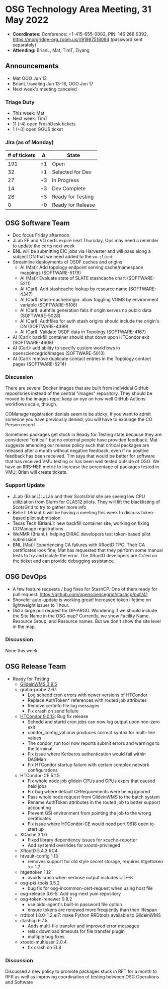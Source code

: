 # OSG Technology Area Meeting, 31 May 2022

-   **Coordinates:** Conference: +1-415-655-0002, PIN: 146 266 9392,
    <https://morgridge-org.zoom.us/j/91987518094> (password sent separately)
-   **Attending:** BrianL, Mat, TimT, Ziyang

## Announcements

- Mat OOO Jun 13
- BrianL traveling Jun 13-16, OOO Jun 17
- Next week's meeting canceled

### Triage Duty

-   This week: Mat
-   Next week: TimT
-   11 (-4) open FreshDesk tickets
-   1 (+0) open GGUS ticket

### Jira (as of Monday)

| # of tickets | &Delta; | State             |
|--------------|---------|-------------------|
| 191          | +1      | Open              |
| 32           | +1      | Selected for Dev  |
| 27           | +3      | In Progress       |
| 14           | -3      | Dev Complete      |
| 28           | +3      | Ready for Testing |
| 0            | +0      | Ready for Release |

## OSG Software Team

-   Doc focus Friday afternoon
-   JLab FE and VO certs expire next Thursday, Ops may need a reminder to update the certs next week
-   BNL will be submitting EIC jobs via Harvester and will pass along a subject DN that we need added to the `vo-client`
-   Streamline deployments of OSDF caches and origins
    -   AI (Mat): Add topology endpoint serving cache/namespace mappings (SOFTWARE-5179)
    -   AI (Mat): Evaluate state of SLATE stashcache chart (SOFTWARE-5211)
    -   AI (Carl): Add stashcache lookup by resource name (SOFTWARE-4347)
    -   AI (Carl): stash-cache/origin: allow toggling VOMS by environment variable (SOFTWARE-5106)
    -   AI (Carl): authfile generation fails if origin serves no public data (SOFTWARE-5028)
    -   AI (Carl): Authfiles for auth stash origins should include the origin's DN (SOFTWARE-4399)
    -   AI (Carl): Validate OSDF data in Topology (SOFTWARE-4167)
-   AI (Carl): backfill container should shut down upon HTCondor exit (SOFTWARE-4608)
-   AI (Carl): add ability to specify custom workflows in opensciencegrid/images (SOFTWARE-5013)
-   AI (Carl): remove duplicate contact entries in the Topology contact pages (SOFTWARE-5214)

### Discussion

There are several Docker images that are built from individual GitHub repositories instead of the central "images" repository.
They should be moved to the images repo; keep an eye on how well GitHub Actions workflows scale, though.

COManage registration denials seem to be sticky;
if you want to admit someone you have previously denied, you will have to expunge the CO Person record

Sometimes packages get stuck in Ready for Testing state because they are considered "critical" but no external people have provided feedback.
Mat suggests amending our release policy such that critical packages are released after a month without negative feedback, even if no positive feedback has been received.
Tim says that would be better for software that has received VMU testing or has been well tested outside of OSG.
We have an IRIS-HEP metric to increase the percentage of packages tested in VMU; Brian will create tickets.

### Support Update

-   JLab (BrianL): JLab and their ScotsGrid site are seeing low CPU utiliziation from Slurm for CLAS12 pilots.
    They will lift the blacklisting of ScotsGrid to try to gather more info
-   Belle II (BrianL): will be having a meeting this week to discuss token-based pilot submission
-   Texas Tech (BrianL): new backfill container site, working on fixing COManage registrations
-   WeNMR (BrianL): helping DIRAC developers test token-based pilot submission
-   BNL (Mat): Experiencing CA failures with XRootD TPC.  Their CA certificates look fine;
    Mat has requested that they perform some manual tests to try and isolate the error.
    The XRootD developers are Cc'ed on the ticket and can provide debugging assistance.


## OSG DevOps

- A few feature requests / bug fixes for StashCP.  One of them ready for pull request: https://github.com/opensciencegrid/stashcp/pull/41
- Shoveler auto-update is working great!  Increased token lifetime on lightweight issuer to 1 hour.
- Did a large pull request for GP-ARGO.  Wondering if we should include the Site Name in the OSG map?  Currently, we show Facility Name, Resource Group, and Resource names.  But we don't show the site level in the map.

### Discussion

None this week

## OSG Release Team

-   Ready for Testing
    -   [GlideinWMS 3.9.5](https://glideinwms.fnal.gov/doc.v3_9_5/history.html#development)
    -   gratia-probe 2.6.1
        -   Log schedd cron errors with newer versions of HTCondor
        -   Replace AuthToken* references with routed job attributes
        -   Remove certinfo flie log messages
        -   Fix crash on send failure
    -   [HTCondor 9.0.13](https://htcondor.readthedocs.io/en/v9_0/version-history/stable-release-series-90.html#version-9-0-13): Bug fix release
        -   Schedd and startd cron jobs can now log output upon non-zero exit
        -   condor_config_val now produces correct syntax for multi-line values
        -   The condor_run tool now reports submit errors and warnings to the terminal
        -   Fix issue where Kerberos authentication would fail within DAGMan
        -   Fix HTCondor startup failure with certain complex network configurations
    -   HTCondor-CE 5.1.5
        -   Fix whole node job glidein CPUs and GPUs exprs that caused held jobs
        -   Fix bug where default CERequirements were being ignored
        -   Pass whole node request from GlideinWMS to the batch system
        -   Rename AuthToken attributes in the routed job to better support accounting
        -   Prevent GSI environment from pointing the job to the wrong certificates
        -   Fix issue where HTCondor-CE would need port 9618 open to start up
    -   XCache 3.1.0
        -   Fixed library dependency issues for xcache-reporter
        -   Add systemd overrides for xrootd-privileged
    -   XRootD 5.4.3 RC4
    -   htvault-config 1.13
        -   removes support for old style secret storage, requires htgettoken >= 1.7
    -   htgettoken 1.12
        -   avoids crash when verbose output includes UTF-8
    -   osg-pki-tools 3.5.2
        -   bug fix for osg-incommon-cert-request when using host file
    -   osg-release 3.6-5: Add osg-next yum repository
    -   osg-token-renewer 0.8.2
        -   use oidc-agent's built-in password file option
        -   ensure tokens are renewed more frequently than their lifespan
    -   rrdtool 1.8.0-1.2.el7: make Python RRDtools available to GlideinWMS
    -   stashcp 6.7.5
        -   Adds multi-file transfer and improved error messages
        -   relax download timeouts for file transfer plugin
        -   multiple bug fixes
    -   xrootd-multiuser 2.0.4
        -   fix crash on EL8

### Discussion

Discussed a new policy to promote packages stuck in RFT for a month to RFR as well as improving coordination of testing
between OSG Operations and Software
